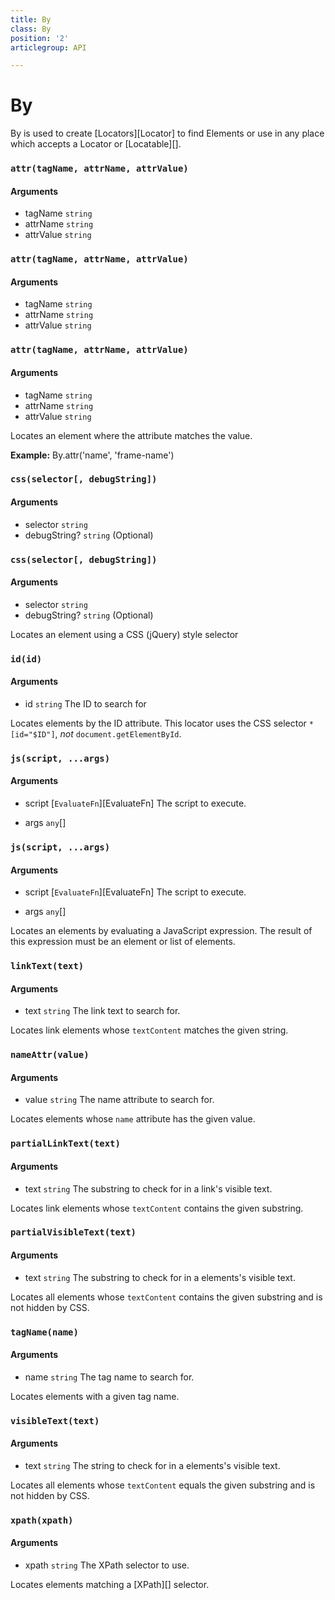 ```yaml
---
title: By
class: By
position: '2'
articlegroup: API

---
```


# By

By is used to create [Locators][Locator] to find Elements or use in any place which accepts a Locator or [Locatable][].





### `attr(tagName, attrName, attrValue)`



#### Arguments

-   tagName `string` 
-   attrName `string` 
-   attrValue `string` 

### `attr(tagName, attrName, attrValue)`



#### Arguments

-   tagName `string` 
-   attrName `string` 
-   attrValue `string` 

### `attr(tagName, attrName, attrValue)`



#### Arguments

-   tagName `string` 
-   attrName `string` 
-   attrValue `string` 







Locates an element where the attribute matches the value.


**Example:**
By.attr('name', 'frame-name')


### `css(selector[, debugString])`



#### Arguments

-   selector `string` 
-   debugString? `string` (Optional)

### `css(selector[, debugString])`



#### Arguments

-   selector `string` 
-   debugString? `string` (Optional)







Locates an element using a CSS (jQuery) style selector





### `id(id)`



#### Arguments

-   id `string` The ID to search for








Locates elements by the ID attribute. This locator uses the CSS selector
`*[id="$ID"]`, _not_ `document.getElementById`.





### `js(script, ...args)`



#### Arguments

-   script [`EvaluateFn`][EvaluateFn] The script to execute.

-   args `any`\[] 

### `js(script, ...args)`



#### Arguments

-   script [`EvaluateFn`][EvaluateFn] The script to execute.

-   args `any`\[] 







Locates an elements by evaluating a JavaScript expression.
The result of this expression must be an element or list of elements.





### `linkText(text)`



#### Arguments

-   text `string` The link text to search for.








Locates link elements whose `textContent` matches the given
string.





### `nameAttr(value)`



#### Arguments

-   value `string` The name attribute to search for.








Locates elements whose `name` attribute has the given value.





### `partialLinkText(text)`



#### Arguments

-   text `string` The substring to check for in a link's visible text.








Locates link elements whose `textContent` contains the given
substring.





### `partialVisibleText(text)`



#### Arguments

-   text `string` The substring to check for in a elements's visible text.








Locates all elements whose `textContent` contains the given
substring and is not hidden by CSS.





### `tagName(name)`



#### Arguments

-   name `string` The tag name to search for.








Locates elements with a given tag name.





### `visibleText(text)`



#### Arguments

-   text `string` The string to check for in a elements's visible text.








Locates all elements whose `textContent` equals the given
substring and is not hidden by CSS.





### `xpath(xpath)`



#### Arguments

-   xpath `string` The XPath selector to use.








Locates elements matching a [XPath][] selector.




